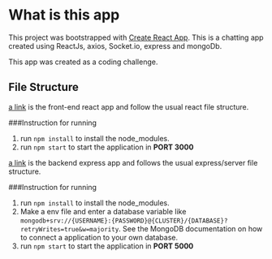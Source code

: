 # What is this app

This project was bootstrapped with [Create React App](https://github.com/facebook/create-react-app).
This is a chatting app created using ReactJs, axios, Socket.io, express and mongoDb.

This app was created as a coding challenge.

## File Structure
[a link](https://github.com/DShah-git/uniserver/tree/main/uniserver-fe) is the front-end react app and follow the usual react file structure.

###Instruction for running

1. run `npm install` to install the node_modules.
2. run `npm start` to start the application in **PORT 3000**


[a link](https://github.com/DShah-git/uniserver/tree/main/uniserver-be) is the backend express app and follows the usual express/server file structure.

###Instruction for running

1. run `npm install` to install the node_modules.
2. Make a env file and enter a database variable like `mongodb+srv://{USERNAME}:{PASSWORD}@{CLUSTER}/{DATABASE}?retryWrites=true&w=majority`. See the MongoDB documentation on how to connect a application to your own database.
3. run `npm start` to start the application in **PORT 5000**


